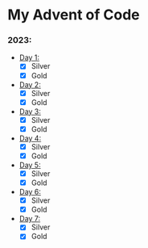 # My Advent of Code

### 2023:
- [Day 1:](2023/day1/src/main.rs)
    - [x] Silver
    - [x] Gold
- [Day 2:](2023/day2/src/main.rs)
    - [x] Silver
    - [x] Gold
- [Day 3:](2023/day3/src/main.rs)
    - [x] Silver
    - [x] Gold
- [Day 4:](2023/day4/src/main.rs)
    - [x] Silver
    - [x] Gold
- [Day 5:](2023/day5/src/main.rs)
    - [x] Silver
    - [x] Gold
- [Day 6:](2023/day6/src/main.rs)
    - [x] Silver
    - [x] Gold
- [Day 7:](2023/day7/src/main.rs)
    - [x] Silver
    - [x] Gold